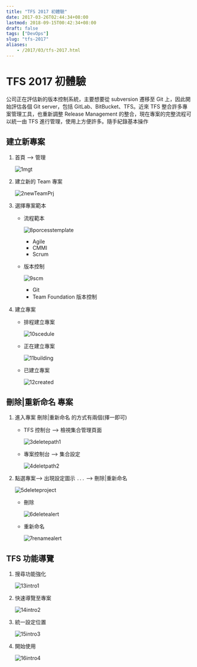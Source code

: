 ```yaml
---
title: "TFS 2017 初體驗"
date: 2017-03-26T02:44:34+08:00
lastmod: 2018-09-15T00:42:34+08:00
draft: false
tags: ["DevOps"]
slug: "tfs-2017"
aliases:
    - /2017/03/tfs-2017.html
---
```

# TFS 2017 初體驗
公司正在評估新的版本控制系統，主要想要從 subversion 遷移至 Git 上，因此開始評估各個 Git server，包括 GitLab、BitBucket、TFS。近來 TFS 整合許多專案管理工具，也重新調整 Release Management 的整合，現在專案的完整流程可以統一由 TFS 進行管理，使用上方便許多。隨手紀錄基本操作

## 建立新專案
1. 首頁 --> 管理
    
    ![1mgt](https://cloud.githubusercontent.com/assets/3851540/24184297/41445fa2-0f08-11e7-97f3-dee3f3c2f7e0.png)
2. 建立新的 Team 專案
    
    ![2newTeamPrj](https://cloud.githubusercontent.com/assets/3851540/24184300/414be5d8-0f08-11e7-8033-f26cd2fa2b01.png) 
3. 選擇專案範本
    - 流程範本
        
        ![8porcesstemplate](https://cloud.githubusercontent.com/assets/3851540/24184305/41724e44-0f08-11e7-8d4d-f49e926c56a5.png) 
        - Agile
        - CMMI
        - Scrum
    - 版本控制
        
        ![9scm](https://cloud.githubusercontent.com/assets/3851540/24184306/4172821a-0f08-11e7-8b26-4df86ecc33de.png) 
        - Git
        - Team Foundation 版本控制
4. 建立專案
    - 排程建立專案
        
        ![10scedule](https://cloud.githubusercontent.com/assets/3851540/24184308/41763400-0f08-11e7-88e7-07b934358a84.png) 
    - 正在建立專案
        
        ![11building](https://cloud.githubusercontent.com/assets/3851540/24184309/418ea51c-0f08-11e7-8d3e-1ec75b23be33.png)
    - 已建立專案
        
        ![12created](https://cloud.githubusercontent.com/assets/3851540/24184310/418ef0ee-0f08-11e7-955d-2be314a71b15.png) 

## 刪除|重新命名 專案
1. 進入專案 刪除|重新命名 的方式有兩個(擇一即可)
    - TFS 控制台 --> 檢視集合管理頁面
        
        ![3deletepath1](https://cloud.githubusercontent.com/assets/3851540/24184299/414a4a34-0f08-11e7-9bd2-841a7e19f5f5.png) 
    - 專案控制台 --> 集合設定
        
        ![4deletpath2](https://cloud.githubusercontent.com/assets/3851540/24184301/415399d6-0f08-11e7-85cf-03c7d100fe23.png) 
2. 點選專案--> 出現設定圖示 `...` --> 刪除|重新命名
    
    ![5deleteproject](https://cloud.githubusercontent.com/assets/3851540/24184303/416a2912-0f08-11e7-91eb-613ab4ed9bfc.png) 
    - 刪除
        
        ![6deletealert](https://cloud.githubusercontent.com/assets/3851540/24184302/4169260c-0f08-11e7-8822-9968d87231e7.png) 
    - 重新命名
        
        ![7renamealert](https://cloud.githubusercontent.com/assets/3851540/24184304/416f8fec-0f08-11e7-9169-67a0496e7ae1.png) 

## TFS 功能導覽
1. 搜尋功能強化
    
    ![13intro1](https://cloud.githubusercontent.com/assets/3851540/24184294/41033c7a-0f08-11e7-83cd-fb0aca8c9ad8.png) 
2. 快速導覽至專案
    
    ![14intro2](https://cloud.githubusercontent.com/assets/3851540/24184295/412a5864-0f08-11e7-8c31-3681830945e9.png) 
3. 統一設定位置
    
    ![15intro3](https://cloud.githubusercontent.com/assets/3851540/24184296/4142cb88-0f08-11e7-93b5-b3aa507eb139.png) 
4. 開始使用
    
    ![16intro4](https://cloud.githubusercontent.com/assets/3851540/24184298/414612f2-0f08-11e7-8d79-58089209a97e.png)